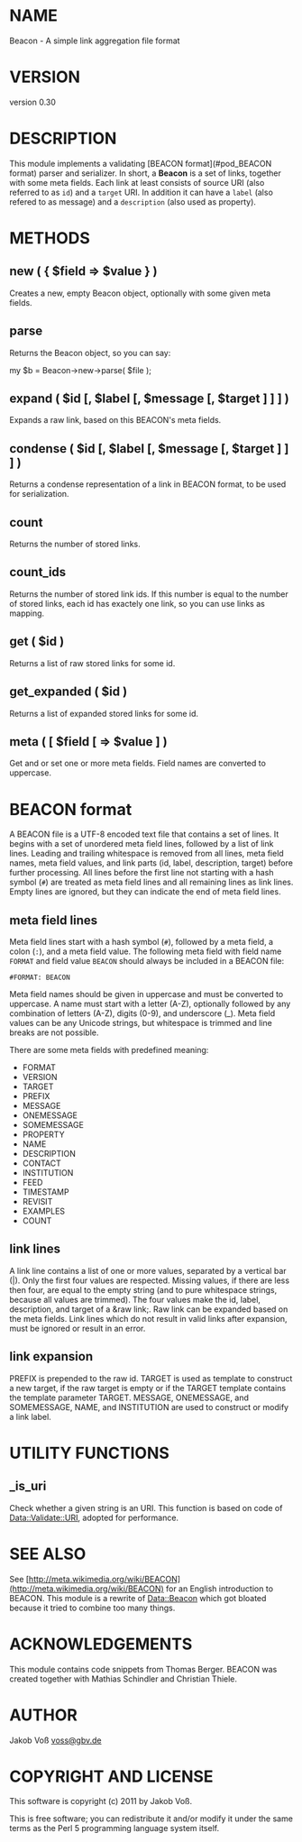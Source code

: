 # NAME

Beacon - A simple link aggregation file format

# VERSION

version 0.30

# DESCRIPTION

This module implements a validating [BEACON format](#pod_BEACON format) parser and serializer.
In short, a __Beacon__ is a set of links, together with some meta fields. Each
link at least consists of source URI (also referred to as `id`) and a
`target` URI. In addition it can have a `label` (also refered to as message)
and a `description` (also used as property).

# METHODS

## new ( { $field => $value } )

Creates a new, empty Beacon object, optionally with some given meta fields.

## parse

Returns the Beacon object, so you can say:

  my $b = Beacon->new->parse( $file );

## expand ( $id [, $label [, $message [, $target ] ] ] )

Expands a raw link, based on this BEACON's meta fields.

## condense ( $id [, $label [, $message [, $target ] ] ] )

Returns a condense representation of a link in BEACON format, to be used for
serialization.

## count

Returns the number of stored links.

## count_ids

Returns the number of stored link ids. If this number is equal to the number of
stored links, each id has exactely one link, so you can use links as mapping.

## get ( $id )

Returns a list of raw stored links for some id.

## get_expanded ( $id )

Returns a list of expanded stored links for some id.

## meta ( [ $field [ => $value ] )

Get and or set one or more meta fields. Field names are converted to uppercase.

# BEACON format

A BEACON file is a UTF-8 encoded text file that contains a set of lines. It
begins with a set of unordered meta field lines, followed by a list of link
lines. Leading and trailing whitespace is removed from all lines, meta field
names, meta field values, and link parts (id, label, description, target)
before further processing. All lines before the first line not starting with a
hash symbol (`#`) are treated as meta field lines and all remaining lines as
link lines. Empty lines are ignored, but they can indicate the end of meta
field lines.

## meta field lines

Meta field lines start with a hash symbol (`#`), followed by a meta field, a
colon (`:`), and a meta field value. The following meta field with field name
`FORMAT` and field value `BEACON` should always be included in a BEACON file:

    #FORMAT: BEACON

Meta field names should be given in uppercase and must be converted to uppercase. 
A name must start with a letter (A-Z), optionally followed by any combination of
letters (A-Z), digits (0-9), and underscore (_). Meta field values can be any
Unicode strings, but whitespace is trimmed and line breaks are not possible.

There are some meta fields with predefined meaning:

- FORMAT
- VERSION
- TARGET
- PREFIX
- MESSAGE
- ONEMESSAGE
- SOMEMESSAGE
- PROPERTY
- NAME
- DESCRIPTION
- CONTACT
- INSTITUTION
- FEED
- TIMESTAMP
- REVISIT
- EXAMPLES
- COUNT

## link lines

A link line contains a list of one or more values, separated by a vertical bar
(|).  Only the first four values are respected. Missing values, if there are
less then four, are equal to the empty string (and to pure whitespace strings,
because all values are trimmed). The four values make the id, label,
description, and target of a &raw link;. Raw link can be expanded based on the
meta fields. Link lines which do not result in valid links after expansion,
must be ignored or result in an error.

## link expansion

PREFIX is prepended to the raw id. TARGET is used as template to construct a
new target, if the raw target is empty or if the TARGET template contains the
template parameter TARGET. MESSAGE, ONEMESSAGE, and SOMEMESSAGE, NAME, and
INSTITUTION are used to construct or modify a link label.

# UTILITY FUNCTIONS

## _is_uri

Check whether a given string is an URI. This function is based on code of
[Data::Validate::URI](http://search.cpan.org/perldoc?Data::Validate::URI), adopted for performance.

# SEE ALSO

See [http://meta.wikimedia.org/wiki/BEACON](http://meta.wikimedia.org/wiki/BEACON) for an English introduction to
BEACON.  This module is a rewrite of [Data::Beacon](http://search.cpan.org/perldoc?Data::Beacon) which got bloated because
it tried to combine too many things.

# ACKNOWLEDGEMENTS

This module contains code snippets from Thomas Berger. BEACON was created
together with Mathias Schindler and Christian Thiele.

# AUTHOR

Jakob Voß <voss@gbv.de>

# COPYRIGHT AND LICENSE

This software is copyright (c) 2011 by Jakob Voß.

This is free software; you can redistribute it and/or modify it under
the same terms as the Perl 5 programming language system itself.